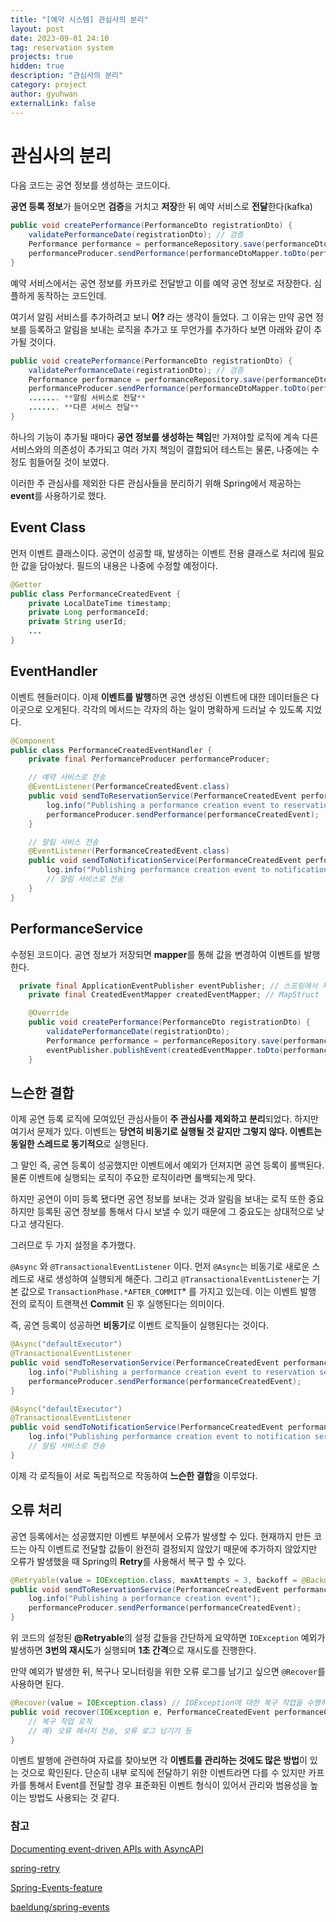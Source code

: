 ```yaml
---
title: "[예약 시스템] 관심사의 분리"
layout: post
date: 2023-09-01 24:10
tag: reservation system
projects: true
hidden: true 
description: "관심사의 분리"
category: project
author: gyuhwan
externalLink: false
---
```

# 관심사의 분리

다음 코드는 공연 정보를 생성하는 코드이다.

**공연 등록 정보**가 들어오면 **검증**을 거치고 **저장**한 뒤 예약 서비스로 **전달**한다(kafka)

```java
public void createPerformance(PerformanceDto registrationDto) {
	validatePerformanceDate(registrationDto); // 검증
	Performance performance = performanceRepository.save(performanceDtoMapper.toEntity(registrationDto)); // 저장
	performanceProducer.sendPerformance(performanceDtoMapper.toDto(performance)); // 예약 서비스로 전달
}
```

예약 서비스에서는 공연 정보를 카프카로 전달받고 이를 예약 공연 정보로 저장한다. 심플하게 동작하는 코드인데.

여기서 알림 서비스를 추가하려고 보니 **어?** 라는 생각이 들었다. 그 이유는 만약 공연 정보를 등록하고 알림을 보내는 로직을 추가고 또 무언가를 추가하다 보면 아래와 같이 추가될 것이다.

```java
public void createPerformance(PerformanceDto registrationDto) {
	validatePerformanceDate(registrationDto); // 검증
	Performance performance = performanceRepository.save(performanceDtoMapper.toEntity(registrationDto)); // 저장
	performanceProducer.sendPerformance(performanceDtoMapper.toDto(performance)); // 예약 서비스로 전달
	....... **알림 서비스로 전달**
	....... **다른 서비스 전달**
}
```

하나의 기능이 추가될 때마다 **공연 정보를 생성하는 책임**만 가져야할 로직에 계속 다른 서비스와의 의존성이 추가되고 여러 가지 책임이 결합되어 테스트는 물론, 나중에는 수정도 힘들어질 것이 보였다.

이러한 주 관심사를 제외한 다른 관심사들을 분리하기 위해 Spring에서 제공하는 **event**를 사용하기로 했다.

## Event Class

먼저 이벤트 클래스이다. 공연이 성공할 때, 발생하는 이벤트 전용 클래스로 처리에 필요한 값을 담아놨다. 필드의 내용은 나중에 수정할 예정이다.

```java
@Getter
public class PerformanceCreatedEvent {
	private LocalDateTime timestamp;
	private Long performanceId;
	private String userId;
	...
}
```

## EventHandler

이벤트 헨들러이다. 이제 **이벤트를 발행**하면 공연 생성된 이벤트에 대한 데이터들은 다 이곳으로 오게된다. 각각의 메서드는 각자의 하는 일이 명확하게 드러날 수 있도록 지었다.

```java
@Component
public class PerformanceCreatedEventHandler {
	private final PerformanceProducer performanceProducer;

	// 예약 서비스로 전송
	@EventListener(PerformanceCreatedEvent.class)
	public void sendToReservationService(PerformanceCreatedEvent performanceCreatedEvent) {
		log.info("Publishing a performance creation event to reservation service");
		performanceProducer.sendPerformance(performanceCreatedEvent);
	}

	// 알림 서비스 전송
	@EventListener(PerformanceCreatedEvent.class)
	public void sendToNotificationService(PerformanceCreatedEvent performanceCreatedEvent) {
		log.info("Publishing performance creation event to notification service");
		// 알림 서비스로 전송
	}
}
```

## PerformanceService

수정된 코드이다. 공연 정보가 저장되면 **mapper**를 통해 값을 변경하여 이벤트를 발행한다.

```java
  private final ApplicationEventPublisher eventPublisher; // 스프링에서 제공하는 이벤트 발행 클래스
	private final CreatedEventMapper createdEventMapper; // MapStruct

	@Override
	public void createPerformance(PerformanceDto registrationDto) {
		validatePerformanceDate(registrationDto);
		Performance performance = performanceRepository.save(performanceDtoMapper.toEntity(registrationDto));
		eventPublisher.publishEvent(createdEventMapper.toDto(performance));
	}
```

## 느슨한 결합

이제 공연 등록 로직에 모여있던 관심사들이 **주 관심사를 제외하고** **분리**되었다. 하지만 여기서 문제가 있다. 이벤트는 **당연히 비동기로 실행될 것 같지만 그렇지 않다. 이벤트는 동일한 스레드로 동기적으**로 실행된다.

그 말인 즉, 공연 등록이 성공했지만 이벤트에서 예외가 던져지면 공연 등록이 롤백된다. 물론 이벤트에 실행되는 로직이 주요한 로직이라면 롤백되는게 맞다.

하지만 공연이 이미 등록 됐다면 공연 정보를 보내는 것과 알림을 보내는 로직 또한 중요하지만 등록된 공연 정보를 통해서 다시 보낼 수 있기 때문에 그 중요도는 상대적으로 낮다고 생각된다.

그러므로 두 가지 설정을 추가했다.

`@Async` 와 `@TransactionalEventListener` 이다. 먼저 `@Async`는 비동기로 새로운 스레드로 새로 생성하여 실행되게 해준다. 그리고 `@TransactionalEventListener`는 기본 값으로 `TransactionPhase.*AFTER_COMMIT`\* 를 가지고 있는데. 이는 이벤트 발행 전의 로직이 트랜잭션 **Commit** 된 후 실행된다는 의미이다.

즉, 공연 등록이 성공하면 **비동기**로 이벤트 로직들이 실행된다는 것이다.

```java
@Async("defaultExecutor")
@TransactionalEventListener
public void sendToReservationService(PerformanceCreatedEvent performanceCreatedEvent) {
	log.info("Publishing a performance creation event to reservation service");
	performanceProducer.sendPerformance(performanceCreatedEvent);
}

@Async("defaultExecutor")
@TransactionalEventListener
public void sendToNotificationService(PerformanceCreatedEvent performanceCreatedEvent) {
	log.info("Publishing performance creation event to notification service");
	// 알림 서비스로 전송
}
```

이제 각 로직들이 서로 독립적으로 작동하여 **느슨한 결합**을 이루었다.

## 오류 처리

공연 등록에서는 성공했지만 이벤트 부분에서 오류가 발생할 수 있다. 현재까지 만든 코드는 아직 이벤트로 전달할 값들이 완전히 결정되지 않았기 때문에 추가하지 않았지만 오류가 발생했을 때 Spring의 **Retry**를 사용해서 복구 할 수 있다.

```java
@Retryable(value = IOException.class, maxAttempts = 3, backoff = @Backoff(delay = 1000))
public void sendToReservationService(PerformanceCreatedEvent performanceCreatedEvent) throws IOException {
    log.info("Publishing a performance creation event");
    performanceProducer.sendPerformance(performanceCreatedEvent);
}
```

위 코드의 설정된 **@Retryable**의 설정 값들을 간단하게 요약하면 `IOException` 예외가 발생하면 **3번의 재시도**가 실행되며 **1초 간격**으로 재시도를 진행한다.

만약 예외가 발생한 뒤, 복구나 모니터링을 위한 오류 로그를 남기고 싶으면 `@Recover`를 사용하면 된다.

```java
@Recover(value = IOException.class) // IOException에 대한 복구 작업을 수행하는 메서드
public void recover(IOException e, PerformanceCreatedEvent performanceCreatedEvent) {
    // 복구 작업 로직
    // 예) 오류 메시지 전송, 오류 로그 남기기 등
}
```

이벤트 발행에 관련하여 자료를 찾아보면 각 **이벤트를 관리하는 것에도 많은 방법**이 있는 것으로 확인된다. 단순히 내부 로직에 전달하기 위한 이벤트라면 다를 수 있지만 카프카를 통해서 Event를 전달할 경우 표준화된 이벤트 형식이 있어서 관리와 범용성을 높이는 방법도 사용되는 것 같다.

### 참고

[Documenting event-driven APIs with AsyncAPI](https://blog.10pines.com/2022/08/17/documenting-event-driven-apis-with-asyncapi/)

[spring-retry](https://hvho.github.io/2021-12-05/spring-retry)

[Spring-Events-feature](https://findstar.pe.kr/2022/09/17/points-to-consider-when-using-the-Spring-Events-feature/)

[baeldung/spring-events](https://www.baeldung.com/spring-events)
